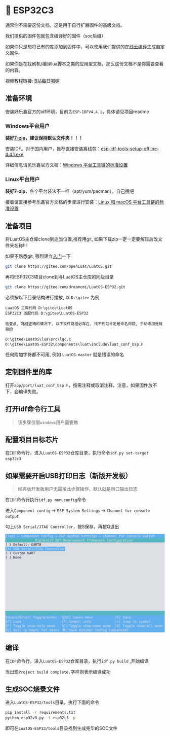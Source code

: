 # 📡 ESP32C3

通常你不需要这份文档，这是用于自行扩展固件的高级文档。

我们提供的固件包就包含编译好的固件（soc后缀）

如果你只是想将已有的库添加到固件中，可以使用我们提供的[在线云编译](https://wiki.luatos.com/develop/compile/Cloud_compilation.html)生成自定义固件。

如果你是在找刷机/编译lua脚本之类的应用型文档，那么这份文档不是你需要查看的内容。

视频教程链接: [B站每日喝粥](https://www.bilibili.com/video/BV1D3411p7MK?p=1)

## 准备环境

安装好乐鑫官方的idf环境，目前为`ESP-IDFV4.4.1`，具体请见项目readme

### Windows平台用户

**装好[7-zip](https://www.7-zip.org/)，建议保持默认文件夹！！！**

安装IDF。对于国内用户，推荐直接安装离线包：[esp-idf-tools-setup-offline-4.4.1.exe](https://dl.espressif.com/dl/idf-installer/esp-idf-tools-setup-offline-4.4.1.exe)

详细信息请见乐鑫官方文档：[Windows 平台工具链的标准设置](https://docs.espressif.com/projects/esp-idf/zh_CN/latest/esp32/get-started/windows-setup.html)

### Linux平台用户

**装好7-zip**，各个平台装法不一样（apt/yum/pacman），自己搜吧

接着请直接参考乐鑫官方文档的步骤进行安装：[Linux 和 macOS 平台工具链的标准设置](https://docs.espressif.com/projects/esp-idf/zh_CN/latest/esp32/get-started/linux-macos-setup.html)

## 准备项目

将LuatOS主仓库clone到适当位置,推荐用git, 如果下载zip一定一定要解压后改文件夹名称!!!

如果不熟悉git, 强烈建立[入门](https://www.jianshu.com/p/db3396474b96)一下

```sh
git clone https://gitee.com/openLuat/LuatOS.git
```

再将ESP32C3项目clone到与LuatOS主仓库的同级目录

```sh
git clone https://gitee.com/dreamcmi/LuatOS-ESP32.git
```

必须按以下目录结构进行摆放, 以 `D:\gitee` 为例

```
LuatOS 主库代码 D:\gitee\LuatOS
ESP32C3 适配代码 D:\gitee\LuatOS-ESP32

检查点, 路径正确的情况下, 以下文件路径必存在, 找不到就肯定是命名问题, 手动添加是徒劳的 

D:\gitee\LuatOS\lua\src\lgc.c
D:\gitee\LuatOS-ESP32\components\luat\include\luat_conf_bsp.h
```

任何附加字符都不可用, 例如 `LuatOS-master` 就是错误的命名

## 定制固件里的库

打开`app/port/luat_conf_bsp.h`，按需注释或取消注释。注意，如果固件放不下，会编译失败。

## 打开idf命令行工具

> 该步骤仅限`windows`用户需要做

## 配置项目目标芯片

在`IDF`命令行，进入`LuatOS-ESP32`仓库目录，执行命令`idf.py set-target esp32c3`

## 如果需要开启USB打印日志（新版开发板）

> 经典版开发板用户无需按此步骤操作，默认就是串口输出日志

在`IDF`命令行执行`idf.py menuconfig`命令

进入`Component config` -> `ESP System Settings` -> `Channel for console output`

勾上`USB Serial/JTAG Controller`，按S保存，再按Q退出

![idf usb](img/idf_usb.png)

## 编译

在`IDF`命令行，进入`LuatOS-ESP32`仓库目录，执行`idf.py build` ,开始编译

<div id="xmake-record"></div>
<link rel="stylesheet" type="text/css" href="../../_static/css/asciinema-player.css"/>
<script src="../../_static/js/asciinema-player.min.js"></script>
<script>AsciinemaPlayer.create('../../_static/terminal/build_esp32c3.cast', document.getElementById('xmake-record'),{autoPlay:true,speed:4});</script>

当出现`Project build complete.`字样则表示编译成功

## 生成SOC烧录文件

进入`LuatOS-ESP32/tools`目录，执行下面的命令

```bash
pip install -r requirements.txt
python esp32v3.py -t esp32c3 -p
```

即可在`LuatOS-ESP32/tools`目录找到生成完毕的SOC文件
